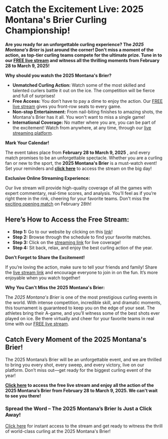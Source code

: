 # Catch the Excitement Live: 2025 Montana's Brier Curling Championship!

**Are you ready for an unforgettable curling experience? The _2025 Montana's Brier_ is just around the corner! Don't miss a moment of the action, as top-tier curling teams compete for the ultimate prize. Tune in to our [FREE live stream](https://tinyurl.com/livestreamfreeo?st=2025montanasbrier&si=gh) and witness all the thrilling moments from February 28 to March 9, 2025!**

**Why should you watch the 2025 Montana's Brier?**

- **Unmatched Curling Action:** Watch some of the most skilled and talented curlers battle it out on the ice. The competition will be fierce and full of surprises!
- **Free Access:** You don’t have to pay a dime to enjoy the action. Our [FREE live stream](https://tinyurl.com/livestreamfreeo?st=2025montanasbrier&si=gh) gives you front-row seats to every game.
- **Non-stop Entertainment:** From nail-biting finishes to amazing shots, the Montana's Brier has it all. You won't want to miss a single game!
- **International Coverage:** No matter where you are, you can be part of the excitement! Watch from anywhere, at any time, through our [live streaming platform](https://tinyurl.com/livestreamfreeo?st=2025montanasbrier&si=gh).

**Mark Your Calendar!**

The event takes place from **February 28 to March 9, 2025** , and every match promises to be an unforgettable spectacle. Whether you are a curling fan or new to the sport, the **2025 Montana's Brier** is a must-watch event! Set your reminders and [**click here**](https://tinyurl.com/livestreamfreeo?st=2025montanasbrier&si=gh) to access the stream on the big day!

**Exclusive Online Streaming Experience:**

Our live stream will provide high-quality coverage of all the games with expert commentary, real-time scores, and analysis. You’ll feel as if you’re right there in the rink, cheering for your favorite teams. Don't miss the [exciting opening match](https://tinyurl.com/livestreamfreeo?st=2025montanasbrier&si=gh) on February 28th!

## Here’s How to Access the Free Stream:

- **Step 1:** Go to our website by clicking on this [link](https://tinyurl.com/livestreamfreeo?st=2025montanasbrier&si=gh)!
- **Step 2:** Browse through the schedule to find your favorite matches.
- **Step 3:** Click on the [streaming link](https://tinyurl.com/livestreamfreeo?st=2025montanasbrier&si=gh) for live coverage!
- **Step 4:** Sit back, relax, and enjoy the best curling action of the year.

**Don’t Forget to Share the Excitement!**

If you’re loving the action, make sure to tell your friends and family! Share the [live stream link](https://tinyurl.com/livestreamfreeo?st=2025montanasbrier&si=gh) and encourage everyone to join in on the fun. It’s more enjoyable when you watch together!

**Why You Can't Miss the 2025 Montana's Brier:**

The _2025 Montana's Brier_ is one of the most prestigious curling events in the world. With intense competition, incredible skill, and dramatic moments, this tournament is guaranteed to keep you on the edge of your seat. The athletes bring their A-game, and you’ll witness some of the best shots ever played on ice. Be there virtually and cheer for your favorite teams in real time with our [FREE live stream](https://tinyurl.com/livestreamfreeo?st=2025montanasbrier&si=gh).

## Catch Every Moment of the 2025 Montana's Brier!

The 2025 Montana’s Brier will be an unforgettable event, and we are thrilled to bring you every shot, every sweep, and every victory, live on our platform. Don’t miss out—get ready for the biggest curling event of the year!

**[Click here](https://tinyurl.com/livestreamfreeo?st=2025montanasbrier&si=gh) to access the free live stream and enjoy all the action of the 2025 Montana’s Brier from February 28 to March 9, 2025. We can't wait to see you there!**

### Spread the Word – The 2025 Montana’s Brier Is Just a Click Away!

[Click here](https://tinyurl.com/livestreamfreeo?st=2025montanasbrier&si=gh) for instant access to the stream and get ready to witness the thrill of world-class curling at the 2025 Montana's Brier!
